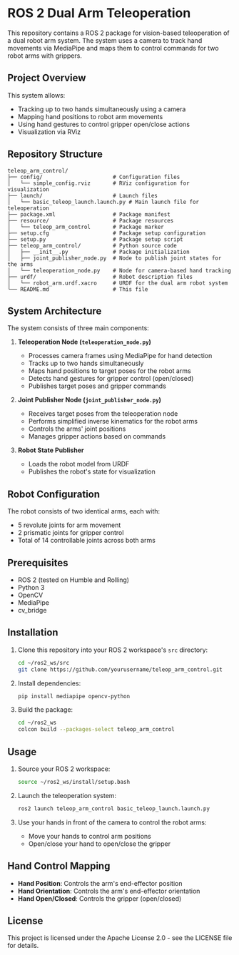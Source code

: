 # ROS 2 Dual Arm Teleoperation

This repository contains a ROS 2 package for vision-based teleoperation of a dual robot arm system. The system uses a camera to track hand movements via MediaPipe and maps them to control commands for two robot arms with grippers.

## Project Overview

This system allows:
- Tracking up to two hands simultaneously using a camera
- Mapping hand positions to robot arm movements
- Using hand gestures to control gripper open/close actions
- Visualization via RViz

## Repository Structure

```
teleop_arm_control/
├── config/                      # Configuration files
│   └── simple_config.rviz       # RViz configuration for visualization
├── launch/                      # Launch files
│   └── basic_teleop_launch.launch.py # Main launch file for teleoperation
├── package.xml                  # Package manifest
├── resource/                    # Package resources
│   └── teleop_arm_control       # Package marker
├── setup.cfg                    # Package setup configuration
├── setup.py                     # Package setup script
├── teleop_arm_control/          # Python source code
│   ├── __init__.py              # Package initialization 
│   ├── joint_publisher_node.py  # Node to publish joint states for the arms
│   └── teleoperation_node.py    # Node for camera-based hand tracking
├── urdf/                        # Robot description files
│   └── robot_arm.urdf.xacro     # URDF for the dual arm robot system
└── README.md                    # This file
```

## System Architecture

The system consists of three main components:

1. **Teleoperation Node (`teleoperation_node.py`)**
   - Processes camera frames using MediaPipe for hand detection
   - Tracks up to two hands simultaneously
   - Maps hand positions to target poses for the robot arms
   - Detects hand gestures for gripper control (open/closed)
   - Publishes target poses and gripper commands

2. **Joint Publisher Node (`joint_publisher_node.py`)**
   - Receives target poses from the teleoperation node
   - Performs simplified inverse kinematics for the robot arms
   - Controls the arms' joint positions
   - Manages gripper actions based on commands

3. **Robot State Publisher**
   - Loads the robot model from URDF
   - Publishes the robot's state for visualization

## Robot Configuration

The robot consists of two identical arms, each with:
- 5 revolute joints for arm movement
- 2 prismatic joints for gripper control
- Total of 14 controllable joints across both arms

## Prerequisites

- ROS 2 (tested on Humble and Rolling)
- Python 3
- OpenCV
- MediaPipe
- cv_bridge

## Installation

1. Clone this repository into your ROS 2 workspace's `src` directory:
   ```bash
   cd ~/ros2_ws/src
   git clone https://github.com/yourusername/teleop_arm_control.git
   ```

2. Install dependencies:
   ```bash
   pip install mediapipe opencv-python
   ```

3. Build the package:
   ```bash
   cd ~/ros2_ws
   colcon build --packages-select teleop_arm_control
   ```

## Usage

1. Source your ROS 2 workspace:
   ```bash
   source ~/ros2_ws/install/setup.bash
   ```

2. Launch the teleoperation system:
   ```bash
   ros2 launch teleop_arm_control basic_teleop_launch.launch.py
   ```

3. Use your hands in front of the camera to control the robot arms:
   - Move your hands to control arm positions
   - Open/close your hand to open/close the gripper

## Hand Control Mapping

- **Hand Position**: Controls the arm's end-effector position
- **Hand Orientation**: Controls the arm's end-effector orientation
- **Hand Open/Closed**: Controls the gripper (open/closed)

## License

This project is licensed under the Apache License 2.0 - see the LICENSE file for details.